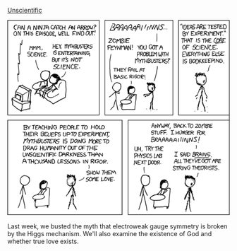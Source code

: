 [Unscientific](https://xkcd.com/397)

![Unscientific](./random_comic.png)

Last week, we busted the myth that electroweak gauge symmetry is broken by the Higgs mechanism.  We'll also examine the existence of God and whether true love exists.

